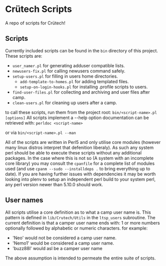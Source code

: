 # Crütech Scripts #

A repo of scripts for Crütech!

## Scripts ##
Currently included scripts can be found in the `bin` directory of this project.
These scripts are:
  * `user_namer.pl` for generating adduser compatible lists.
  * `newusers-fix.pl` for calling newusers command safely.
  * `setup-users.pl` for filling in users home directories.
    * `add-template-to-homes.pl` for adding templated files.
    * `setup-on-login-hooks.pl` for installing .profile scripts to users.
  * `find-user-files.pl` for collecting and archiving and user files after camp.
  * `clean-users.pl` for cleaning up users after a camp.

to call these scripts, run them from the project root:
`bin/<script-name>.pl [options]`
All scripts implement a --help option documentation can be retrieved with:
`perldoc <script-name>`

or via
`bin/<script-name>.pl --man`

All of the scripts are written in Perl5 and only utilise core modules (however many linux distros interpret that defenition liberaly). As such any system perl should be able to execute these scripts without any additional packages. In the case where this is not so (A system with an incomplete core library) you may consult the `cpanfile` for a complete list of modules used (and use `cpanm --sudo --installdeps .` to bring everything up to date).
If you are having further issues with dependencies it may be worth looking into plenv to setup an independent perl build to your system perl, any perl version newer than 5.10.0 should work.

## User names ##
All scripts utilise a core definition as to what a camp user name is. This pattern is defined in `lib/Crutech/Utils` in the `ltsp_users` subroutine.
The current definition is that a camper user name ends with: 1 or more numbers optionally followed by alphabetic or numeric characters.
for example:
  * 'Neo' would not be considered a camp user name.
  * 'Nemo1' would be considered a camp user name.
  * 'buzz88l' would asl be a camper user name

The above assumption is intended to permeate the entire suite of scripts.
